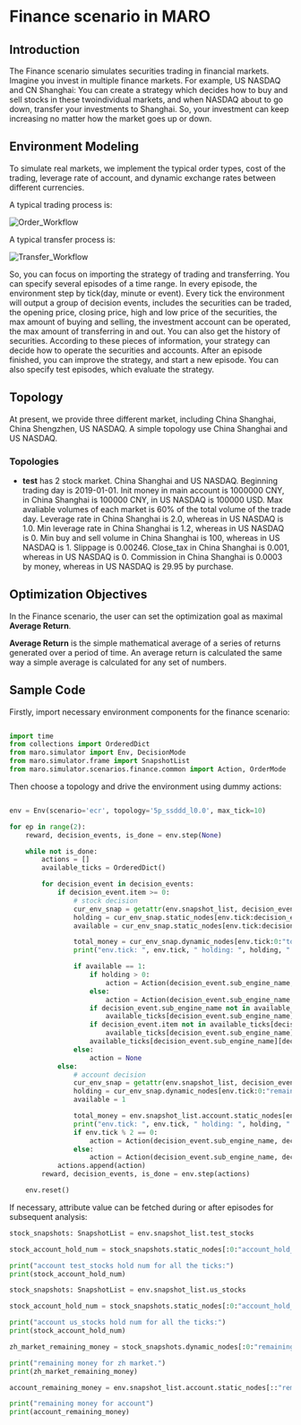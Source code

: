 # Finance scenario in MARO

## Introduction

The Finance scenario simulates securities trading in financial markets.
Imagine you invest in multiple finance markets. For example, US NASDAQ and CN Shanghai:
You can create a strategy which decides how to buy and sell stocks in these twoindividual markets, and when NASDAQ about to go down, transfer your investments to Shanghai.
So, your investment can keep increasing no matter how the market goes up or down.

## Environment Modeling

To simulate real markets, we implement the typical order types, cost of the trading, leverage
rate of account, and dynamic exchange rates between different currencies.

A typical trading process is:

![Order_Workflow](../../../../docs/source/images/order.png "Order_Workflow")

A typical transfer process is:

![Transfer_Workflow](../../../../docs/source/images/transfer.png "Transfer_Workflow")

So, you can focus on importing the strategy of trading and transferring. You can specify several
episodes of a time range. In every episode, the environment step by tick(day, minute or
event). Every tick the environment will output a group of decision events, includes the securities
can be traded, the opening price, closing price, high and low price of the securities, the max
amount of buying and selling, the investment account can be operated, the max amount of transferring
in and out. You can also get the history of securities. According to these pieces of information,
your strategy can decide how to operate the securities and accounts. After an episode finished, you
can improve the strategy, and start a new episode. You can also specify test episodes, which
evaluate the strategy.

## Topology

At present, we provide three different market, including China Shanghai, China Shengzhen, US NASDAQ. A simple topology use China Shanghai and US NASDAQ.

### Topologies

- **test** has 2 stock market. China Shanghai and US NASDAQ.
Beginning trading day is 2019-01-01.
Init money in main account is 1000000 CNY, in China Shanghai is 100000 CNY, in US NASDAQ is 100000 USD.
Max avaliable volumes of each market is 60% of the total volume of the trade day.
Leverage rate in China Shanghai is 2.0, whereas in US NASDAQ is 1.0.
Min leverage rate in China Shanghai is 1.2, whereas in US NASDAQ is 0.
Min buy and sell volume in China Shanghai is 100, whereas in US NASDAQ is 1.
Slippage is 0.00246.
Close_tax in China Shanghai is 0.001, whereas in US NASDAQ is 0.
Commission in China Shanghai is 0.0003 by money, whereas in US NASDAQ is 29.95 by purchase.

## Optimization Objectives

In the Finance scenario, the user can set the optimization goal as maximal **Average Return**.

**Average Return** is the simple mathematical average of a series of returns generated over a period of time. An average return is calculated the same way a simple average is calculated for any set of numbers.

## Sample Code

Firstly, import necessary environment components for the finance scenario:

```python

import time
from collections import OrderedDict
from maro.simulator import Env, DecisionMode
from maro.simulator.frame import SnapshotList
from maro.simulator.scenarios.finance.common import Action, OrderMode

```

Then choose a topology and drive the environment using dummy actions:

```python

env = Env(scenario='ecr', topology='5p_ssddd_l0.0', max_tick=10)

for ep in range(2):
    reward, decision_events, is_done = env.step(None)

    while not is_done:
        actions = []
        available_ticks = OrderedDict()

        for decision_event in decision_events:
            if decision_event.item >= 0:
                # stock decision
                cur_env_snap = getattr(env.snapshot_list, decision_event.sub_engine_name)
                holding = cur_env_snap.static_nodes[env.tick:decision_event.item:"account_hold_num"][-1]
                available = cur_env_snap.static_nodes[env.tick:decision_event.item:"is_valid"][-1]

                total_money = cur_env_snap.dynamic_nodes[env.tick:0:"total_money"][-1]
                print("env.tick: ", env.tick, " holding: ", holding, " available: ", available, "total_money:", total_money)

                if available == 1:
                    if holding > 0:
                        action = Action(decision_event.sub_engine_name, decision_event.item, -holding, OrderMode.market_order)
                    else:
                        action = Action(decision_event.sub_engine_name, decision_event.item, 10000000, OrderMode.market_order)
                    if decision_event.sub_engine_name not in available_ticks:
                        available_ticks[decision_event.sub_engine_name] = OrderedDict()
                    if decision_event.item not in available_ticks[decision_event.sub_engine_name]:
                        available_ticks[decision_event.sub_engine_name][decision_event.item] = []
                    available_ticks[decision_event.sub_engine_name][decision_event.item].append(env.tick)
                else:
                    action = None
            else:
                # account decision
                cur_env_snap = getattr(env.snapshot_list, decision_event.sub_engine_name)
                holding = cur_env_snap.dynamic_nodes[env.tick:0:"remaining_money"][-1]
                available = 1

                total_money = env.snapshot_list.account.static_nodes[env.tick:0:"remaining_money"][-1]
                print("env.tick: ", env.tick, " holding: ", holding, " available: ", available, "total_money:", total_money)
                if env.tick % 2 == 0:
                    action = Action(decision_event.sub_engine_name, decision_event.item, -100, OrderMode.market_order)
                else:
                    action = Action(decision_event.sub_engine_name, decision_event.item, 100, OrderMode.market_order)
            actions.append(action)
        reward, decision_events, is_done = env.step(actions)

    env.reset()
```

If necessary, attribute value can be fetched during or after episodes for subsequent analysis:

```python
stock_snapshots: SnapshotList = env.snapshot_list.test_stocks

stock_account_hold_num = stock_snapshots.static_nodes[:0:"account_hold_num"]

print("account test_stocks hold num for all the ticks:")
print(stock_account_hold_num)

stock_snapshots: SnapshotList = env.snapshot_list.us_stocks

stock_account_hold_num = stock_snapshots.static_nodes[:0:"account_hold_num"]

print("account us_stocks hold num for all the ticks:")
print(stock_account_hold_num)

zh_market_remaining_money = stock_snapshots.dynamic_nodes[:0:"remaining_money"]

print("remaining money for zh market.")
print(zh_market_remaining_money)

account_remaining_money = env.snapshot_list.account.static_nodes[::"remaining_money"]

print("remaining money for account")
print(account_remaining_money)

```
